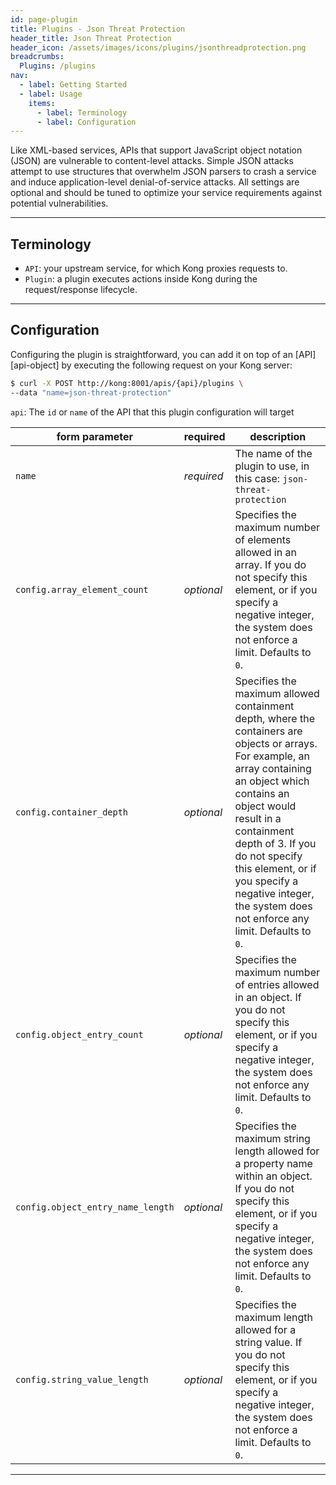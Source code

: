 ```yaml
---
id: page-plugin
title: Plugins - Json Threat Protection
header_title: Json Threat Protection
header_icon: /assets/images/icons/plugins/jsonthreadprotection.png
breadcrumbs:
  Plugins: /plugins
nav:
  - label: Getting Started
  - label: Usage
    items:
      - label: Terminology
      - label: Configuration
---
```


Like XML-based services, APIs that support JavaScript object notation (JSON) are vulnerable to content-level attacks. Simple JSON attacks attempt to use structures that overwhelm JSON parsers to crash a service and induce application-level denial-of-service attacks. All settings are optional and should be tuned to optimize your service requirements against potential vulnerabilities.

----

## Terminology

- `API`: your upstream service, for which Kong proxies requests to.
- `Plugin`: a plugin executes actions inside Kong during the request/response lifecycle.

----

## Configuration

Configuring the plugin is straightforward, you can add it on top of an [API][api-object] by executing the following request on your Kong server:

```bash
$ curl -X POST http://kong:8001/apis/{api}/plugins \
--data "name=json-threat-protection"
```

`api`: The `id` or `name` of the API that this plugin configuration will target

form parameter            | required     | description
---                       | ---          | ---
`name`                    | *required*   | The name of the plugin to use, in this case: `json-threat-protection`
`config.array_element_count`  | *optional*   | Specifies the maximum number of elements allowed in an array. If you do not specify this element, or if you specify a negative integer, the system does not enforce a limit. Defaults to `0`.
`config.container_depth`  | *optional*   | Specifies the maximum allowed containment depth, where the containers are objects or arrays. For example, an array containing an object which contains an object would result in a containment depth of 3. If you do not specify this element, or if you specify a negative integer, the system does not enforce any limit. Defaults to `0`.
`config.object_entry_count`  | *optional*   | Specifies the maximum number of entries allowed in an object. If you do not specify this element, or if you specify a negative integer, the system does not enforce any limit. Defaults to `0`.
`config.object_entry_name_length`  | *optional*   | Specifies the maximum string length allowed for a property name within an object. If you do not specify this element, or if you specify a negative integer, the system does not enforce any limit. Defaults to `0`.
`config.string_value_length`  | *optional*   | Specifies the maximum length allowed for a string value. If you do not specify this element, or if you specify a negative integer, the system does not enforce a limit. Defaults to `0`.

----


